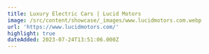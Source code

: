 ```yaml
---
title: Luxury Electric Cars | Lucid Motors
image: /src/content/showcase/_images/www.lucidmotors.com.webp
url: 'https://www.lucidmotors.com/'
highlight: true
dateAdded: 2023-07-24T13:51:06.000Z
---
```


